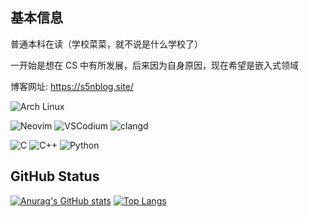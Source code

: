 ## 基本信息

普通本科在读（学校菜菜，就不说是什么学校了）

一开始是想在 CS 中有所发展，后来因为自身原因，现在希望是嵌入式领域

博客网址: https://s5nblog.site/

![Arch Linux](https://img.shields.io/badge/NixOS-5277C3?logo=nixos&logoColor=white)

![Neovim](https://img.shields.io/badge/NeoVim-57A143?logo=neovim&logoColor=white)
![VSCodium](https://img.shields.io/badge/VSCodium-1E90FF?logo=vscodium&logoColor=white)
![clangd](https://img.shields.io/badge/clangd-000000?logo=llvm&logoColor=white)

![C](https://img.shields.io/badge/C-00599C?logo=c&logoColor=white)
![C++](https://img.shields.io/badge/Cpp-00599C?logo=cplusplus&logoColor=white)
![Python](https://img.shields.io/badge/python-10589C?logo=python&logoColor=white)


## GitHub Status

[![Anurag's GitHub stats](https://github-readme-stats.vercel.app/api?username=suoyuan666&show_icons=true)](https://github.com/anuraghazra/github-readme-stats)
[![Top Langs](https://github-readme-stats.vercel.app/api/top-langs/?username=suoyuan666&card_width=470&hide=astro,typescript,css,javascript)](https://github.com/anuraghazra/github-readme-stats)
